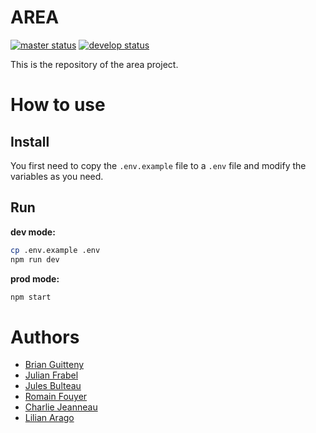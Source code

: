 # AREA
[![master status](http://git.b12powered.com/Eldriann/area/badges/master/pipeline.svg)](http://git.b12powered.com/Eldriann/area/commits/master)
[![develop status](http://git.b12powered.com/Eldriann/area/badges/develop/pipeline.svg)](http://git.b12powered.com/Eldriann/area/commits/develop)

This is the repository of the area project.

# How to use

## Install
You first need to copy the `.env.example` file to a `.env` file and modify the variables as you need.

## Run

**dev mode:**

```bash
cp .env.example .env
npm run dev
```

**prod mode:**

```bash
npm start
```

# Authors

* [Brian Guitteny](https://github.com/briangtn)
* [Julian Frabel](https://github.com/Eldriann)
* [Jules Bulteau](https://github.com/JBulteau)
* [Romain Fouyer](https://github.com/romanosaurus)
* [Charlie Jeanneau](https://github.com/JeSuisCharlie1)
* [Lilian Arago](https://github.com/NahisWayard)
